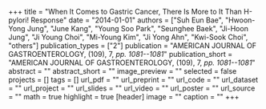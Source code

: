 +++
title = "When It Comes to Gastric Cancer, There Is More to It Than H-pylori! Response"
date = "2014-01-01"
authors = ["Suh Eun Bae", "Hwoon-Yong Jung", "June Kang", "Young Soo Park", "Seunghee Baek", "Ji-Hoon Jung", "Ji Young Choi", "Mi-Young Kim", "Ji Yong Ahn", "Kwi-Sook Choi", "others"]
publication_types = ["2"]
publication = "AMERICAN JOURNAL OF GASTROENTEROLOGY, (109), 7, _pp. 1081--1081_"
publication_short = "AMERICAN JOURNAL OF GASTROENTEROLOGY, (109), 7, _pp. 1081--1081_"
abstract = ""
abstract_short = ""
image_preview = ""
selected = false
projects = []
tags = []
url_pdf = ""
url_preprint = ""
url_code = ""
url_dataset = ""
url_project = ""
url_slides = ""
url_video = ""
url_poster = ""
url_source = ""
math = true
highlight = true
[header]
image = ""
caption = ""
+++
